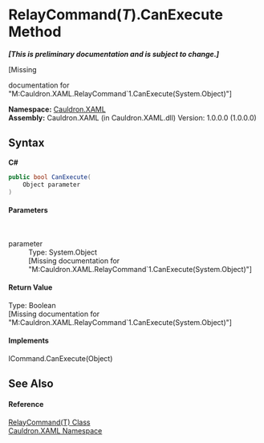 # RelayCommand(*T*).CanExecute Method 
 _**\[This is preliminary documentation and is subject to change.\]**_

\[Missing <summary> documentation for "M:Cauldron.XAML.RelayCommand`1.CanExecute(System.Object)"\]

**Namespace:**&nbsp;<a href="N_Cauldron_XAML">Cauldron.XAML</a><br />**Assembly:**&nbsp;Cauldron.XAML (in Cauldron.XAML.dll) Version: 1.0.0.0 (1.0.0.0)

## Syntax

**C#**<br />
``` C#
public bool CanExecute(
	Object parameter
)
```


#### Parameters
&nbsp;<dl><dt>parameter</dt><dd>Type: System.Object<br />\[Missing <param name="parameter"/> documentation for "M:Cauldron.XAML.RelayCommand`1.CanExecute(System.Object)"\]</dd></dl>

#### Return Value
Type: Boolean<br />\[Missing <returns> documentation for "M:Cauldron.XAML.RelayCommand`1.CanExecute(System.Object)"\]

#### Implements
ICommand.CanExecute(Object)<br />

## See Also


#### Reference
<a href="T_Cauldron_XAML_RelayCommand_1">RelayCommand(T) Class</a><br /><a href="N_Cauldron_XAML">Cauldron.XAML Namespace</a><br />